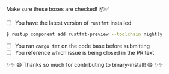 Make sure these boxes are checked! 📦✅

- [ ] You have the latest version of `rustfmt` installed
```bash
$ rustup component add rustfmt-preview --toolchain nightly
```
- [ ] You ran `cargo fmt` on the code base before submitting
- [ ] You reference which issue is being closed in the PR text

✨✨ 😄 Thanks so much for contributing to binary-install! 😄 ✨✨
